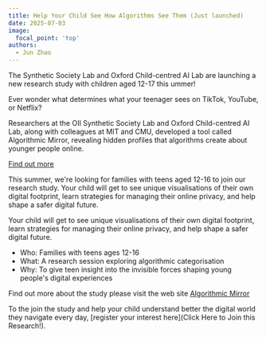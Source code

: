 ```yaml
---
title: Help Your Child See How Algorithms See Them (Just launched)
date: 2025-07-03
image:
  focal_point: 'top'
authors:
  - Jun Zhao
---
```



The Synthetic Society Lab and Oxford Child-centred AI Lab are launching a new research study with children aged 12-17 this ummer!

Ever wonder what determines what your teenager sees on TikTok, YouTube, or Netflix?


Researchers at the OII Synthetic Society Lab and Oxford Child-centred AI Lab, along with colleagues at MIT and CMU, developed a tool called Algorithmic Mirror, revealing hidden profiles that algorithms create about younger people online. 

[Find out more](https://yuikondo.cargo.site/algorithmic-mirror-1)

This summer, we're looking for families with teens aged 12-16 to join our research study. Your child will get to see unique visualisations of their own digital footprint, learn strategies for managing their online privacy, and help shape a safer digital future.


Your child will get to see unique visualisations of their own digital footprint, learn strategies for managing their online privacy, and help shape a safer digital future.


- Who: Families with teens ages 12-16
- What: A research session exploring algorithmic categorisation
- Why: To give teen insight into the invisible forces shaping young people's digital experiences


Find out more about the study please visit the web site [Algorithmic Mirror](https://yuikondo.cargo.site/algorithmic-mirror-1)

To the join the study and help your child understand better the digital world they navigate every day, [register your interest here](Click Here to Join this Research!).
